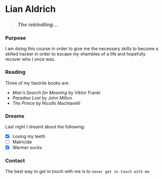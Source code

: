 # Lian Aldrich

>###  _The rekindling..._

### **Purpose**

I am doing this course in order to give me the necessary skills to become a skilled hacker
in order to escape my shambles of a life and hopefully recover who I once was.

### Reading

Three of my favorite books are:

- _Man's Search for Meaning_ by Viktor Frankl
- _Paradise Lost_ by John Milton
- *The Prince* by Nicollò Machiavelli

### Dreams

Last night I dreamt about the following:

- [x] Losing my teeth
- [ ] Matricide
- [x] Warmer socks

### Contact

The best way to get in touch with me is to `never get in touch with me`
